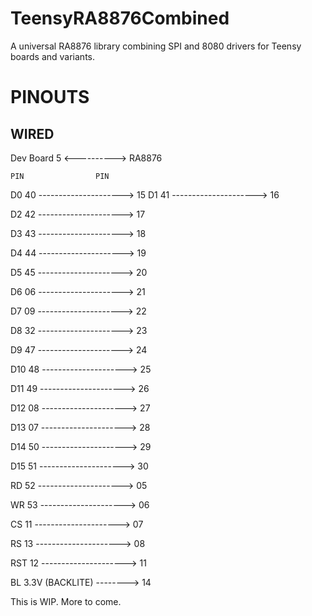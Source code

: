 # TeensyRA8876Combined
A universal RA8876 library combining SPI and 8080 drivers for Teensy boards and variants.

# PINOUTS
## WIRED
Dev Board 5 <----------> RA8876

    PIN                PIN

D0  40 --------------------->  15
D1  41 --------------------->  16

D2  42 --------------------->  17

D3  43 --------------------->  18

D4  44 --------------------->  19

D5  45 --------------------->  20

D6  06 --------------------->  21

D7  09 --------------------->  22

D8  32 --------------------->  23

D9  47 --------------------->  24

D10 48 --------------------->  25

D11 49 --------------------->  26

D12 08 --------------------->  27

D13 07 --------------------->  28

D14 50 --------------------->  29

D15 51 --------------------->  30

RD  52 --------------------->  05

WR  53 --------------------->  06

CS  11 --------------------->  07

RS  13 --------------------->  08

RST 12 --------------------->  11

BL  3.3V (BACKLITE) -------->  14

This is WIP. More to come.

